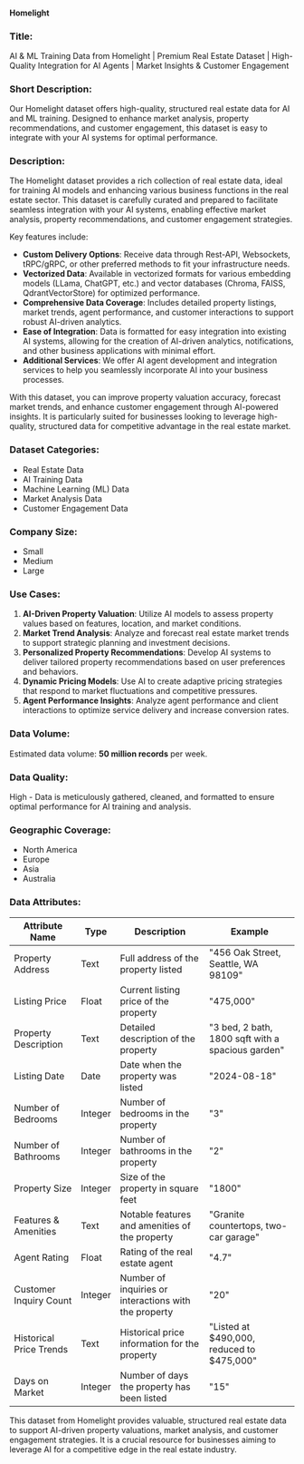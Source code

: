 #### Homelight

### Title:  
AI & ML Training Data from Homelight | Premium Real Estate Dataset | High-Quality Integration for AI Agents | Market Insights & Customer Engagement

### Short Description:  
Our Homelight dataset offers high-quality, structured real estate data for AI and ML training. Designed to enhance market analysis, property recommendations, and customer engagement, this dataset is easy to integrate with your AI systems for optimal performance.

### Description:  
The Homelight dataset provides a rich collection of real estate data, ideal for training AI models and enhancing various business functions in the real estate sector. This dataset is carefully curated and prepared to facilitate seamless integration with your AI systems, enabling effective market analysis, property recommendations, and customer engagement strategies.

Key features include:
- **Custom Delivery Options**: Receive data through Rest-API, Websockets, tRPC/gRPC, or other preferred methods to fit your infrastructure needs.
- **Vectorized Data**: Available in vectorized formats for various embedding models (LLama, ChatGPT, etc.) and vector databases (Chroma, FAISS, QdrantVectorStore) for optimized performance.
- **Comprehensive Data Coverage**: Includes detailed property listings, market trends, agent performance, and customer interactions to support robust AI-driven analytics.
- **Ease of Integration**: Data is formatted for easy integration into existing AI systems, allowing for the creation of AI-driven analytics, notifications, and other business applications with minimal effort.
- **Additional Services**: We offer AI agent development and integration services to help you seamlessly incorporate AI into your business processes.

With this dataset, you can improve property valuation accuracy, forecast market trends, and enhance customer engagement through AI-powered insights. It is particularly suited for businesses looking to leverage high-quality, structured data for competitive advantage in the real estate market.

### Dataset Categories:  
- Real Estate Data  
- AI Training Data  
- Machine Learning (ML) Data  
- Market Analysis Data  
- Customer Engagement Data  

### Company Size:  
- Small  
- Medium  
- Large  

### Use Cases:  
1. **AI-Driven Property Valuation**: Utilize AI models to assess property values based on features, location, and market conditions.
2. **Market Trend Analysis**: Analyze and forecast real estate market trends to support strategic planning and investment decisions.
3. **Personalized Property Recommendations**: Develop AI systems to deliver tailored property recommendations based on user preferences and behaviors.
4. **Dynamic Pricing Models**: Use AI to create adaptive pricing strategies that respond to market fluctuations and competitive pressures.
5. **Agent Performance Insights**: Analyze agent performance and client interactions to optimize service delivery and increase conversion rates.

### Data Volume:  
Estimated data volume: **50 million records** per week.

### Data Quality:  
High - Data is meticulously gathered, cleaned, and formatted to ensure optimal performance for AI training and analysis.

### Geographic Coverage:  
- North America  
- Europe  
- Asia  
- Australia  

### Data Attributes:

| Attribute Name             | Type   | Description                                                    | Example                                         |
|----------------------------|--------|----------------------------------------------------------------|-------------------------------------------------|
| Property Address           | Text   | Full address of the property listed                            | "456 Oak Street, Seattle, WA 98109"            |
| Listing Price              | Float  | Current listing price of the property                          | "475,000"                                       |
| Property Description       | Text   | Detailed description of the property                           | "3 bed, 2 bath, 1800 sqft with a spacious garden" |
| Listing Date               | Date   | Date when the property was listed                              | "2024-08-18"                                    |
| Number of Bedrooms         | Integer| Number of bedrooms in the property                             | "3"                                             |
| Number of Bathrooms        | Integer| Number of bathrooms in the property                            | "2"                                             |
| Property Size              | Integer| Size of the property in square feet                            | "1800"                                          |
| Features & Amenities       | Text   | Notable features and amenities of the property                  | "Granite countertops, two-car garage"           |
| Agent Rating               | Float  | Rating of the real estate agent                                | "4.7"                                           |
| Customer Inquiry Count     | Integer| Number of inquiries or interactions with the property          | "20"                                            |
| Historical Price Trends    | Text   | Historical price information for the property                  | "Listed at $490,000, reduced to $475,000"       |
| Days on Market             | Integer| Number of days the property has been listed                    | "15"                                            |

This dataset from Homelight provides valuable, structured real estate data to support AI-driven property valuations, market analysis, and customer engagement strategies. It is a crucial resource for businesses aiming to leverage AI for a competitive edge in the real estate industry.